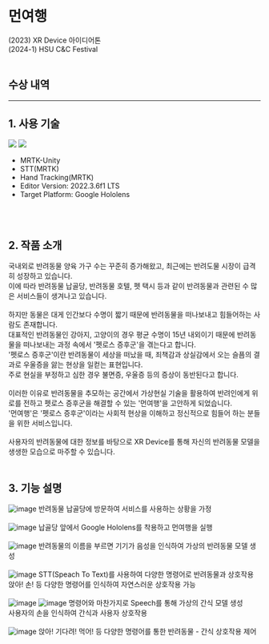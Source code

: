 # 먼여행
(2023) XR Device 아이디어톤<br>
(2024-1) HSU C&C Festival
<br>
<br>
## 수상 내역
---
## 1. 사용 기술
<img src="https://img.shields.io/badge/unity-%23000000.svg?style=for-the-badge&logo=unity&logoColor=white"/> <img src="https://img.shields.io/badge/c%23-%23239120.svg?style=for-the-badge&logo=c-sharp&logoColor=white"/><br>
- MRTK-Unity <br>
- STT(MRTK)<br>
- Hand Tracking(MRTK)
- Editor Version: 2022.3.6f1 LTS <br>
- Target Platform: Google Hololens
<br>
<br>

## 2. 작품 소개
국내외로 반려동물 양육 가구 수는 꾸준히 증가해왔고, 최근에는 반려도물 시장이 급격히 성장하고 있습니다. <br>
이에 따라 반려동물 납골당, 반려동물 호텔, 펫 택시 등과 같이 반려동물과 관련된 수 많은 서비스들이 생겨나고 있습니다. <br>
<br>
하지만 동물은 대게 인간보다 수명이 짧기 때문에 반려동물을 떠나보내고 힘들어하는 사람도 존재합니다.<br>
대표적인 반려동물인 강아지, 고양이의 경우 평균 수명이 15년 내외이기 때문에 반려동물을 떠나보내는 과정 속에서 '펫로스 증후군'을 겪는다고 합니다.<br>
'펫로스 증후군'이란 반려동물이 세상을 떠났을 때, 죄책감과 상실감에서 오는 슬픔의 결과로 우울증을 앓는 현상을 일컫는 표현입니다.<br>
주로 현실을 부정하고 심한 경우 불면증, 우울증 등의 증상이 동반된다고 합니다. <br>
<br>
이러한 이유로 반려동물을 추모하는 공간에서 가상현실 기술을 활용하여 반려인에게 위로를 전하고 펫로스 증후군을 해결할 수 있는 '먼여행'을 고안하게 되었습니다.<br>
'먼여행'은 '펫로스 증후군'이라는 사회적 현상을 이해하고 정신적으로 힘들어 하는 분들을 위한 서비스입니다. <br>
<br>
사용자의 반려동물에 대한 정보를 바탕으로 XR Device를 통해 자신의 반려동물 모델을 생생한 모습으로 마주할 수 있습니다.<br>
<br>

## 3. 기능 설명

![image](https://github.com/user-attachments/assets/f1a2e3ab-5a74-4e6b-bf74-97b41e1a524d)
반려동물 납골당에 방문하여 서비스를 사용하는 상황을 가정<br>
<br>
![image](https://github.com/user-attachments/assets/a095d631-3942-43b9-a5fe-c8a1e5c170d5)
납골당 앞에서 Google Hololens를 착용하고 먼여행을 실행<br>
<br>
![image](https://github.com/user-attachments/assets/67bf6d64-0cba-4ed2-be86-22665d3cb5ef)
반려동물의 이름을 부르면 기기가 음성을 인식하여 가상의 반려동물 모델 생성<br>
<br>
![image](https://github.com/user-attachments/assets/2dbc54b0-2aa7-404f-973a-d9e7c103751f)
STT(Speach To Text)를 사용하여 다양한 명령어로 반려동물과 상호작용<br>
앉아! 손! 등 다양한 명령어를 인식하여 자연스러운 상호작용 가능<br>
<br>
![image](https://github.com/user-attachments/assets/f83ef446-1323-4623-a79b-8ad907531811)
![image](https://github.com/user-attachments/assets/8bcbec8b-81b3-47de-8991-9cdfdee89951)
명령어와 마찬가지로 Speech를 통해 가상의 간식 모델 생성<br>
사용자의 손을 인식하여 간식과 사용자 상호작용<br>
<br>
![image](https://github.com/user-attachments/assets/cea84eae-bac3-407b-9489-401012fb3452)
앉아! 기다려! 먹어! 등 다양한 명령어를 통한 반려동물 - 간식 상호작용 제어

